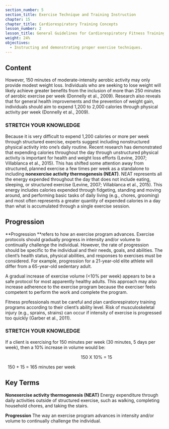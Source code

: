 ```yaml
---
section_number: 5
section_title: Exercise Technique and Training Instruction
chapter: 15
chapter_title: Cardiorespiratory Training Concepts
lesson_number: 2
lesson_title: General Guidelines for Cardiorespiratory Fitness Training
weight: 24%
objectives:
  - Instructing and demonstrating proper exercise techniques.
---
```


## Content
However, 150 minutes of moderate-intensity aerobic activity may only provide modest weight loss. Individuals who are seeking to lose weight will likely achieve greater benefits from the inclusion of more than 250 minutes of aerobic exercise per week (Donnelly et al., 2009). Research also reveals that for general health improvements and the prevention of weight gain, individuals should aim to expend 1,200 to 2,000 calories through physical activity per week (Donnelly et al., 2009).

### STRETCH YOUR KNOWLEDGE

Because it is very difficult to expend 1,200 calories or more per week through structured exercise, experts suggest including nonstructured physical activity into one’s daily routine. Recent research has demonstrated that expending calories throughout the day through unstructured physical activity is important for health and weight loss efforts (Levine, 2007; Villablanca et al., 2015). This has shifted some attention away from structured, planned exercise a few times per week as a standalone to including **nonexercise activity thermogenesis (NEAT)**. NEAT represents all the energy expended throughout the day that does not include eating, sleeping, or structured exercise (Levine, 2007; Villablanca et al., 2015). This energy includes calories expended through fidgeting, standing and moving around, and performing basic tasks of daily living (e.g., chores, grooming) and most often represents a greater quantity of expended calories in a day than what is accumulated through a single exercise session.

## Progression

**Progression **refers to how an exercise program advances. Exercise protocols should gradually progress in intensity and/or volume to continually challenge the individual. However, the rate of progression should be specific to the individual and their needs, goals, and abilities. The client’s health status, physical abilities, and responses to exercises must be considered. For example, progression for a 21-year-old elite athlete will differ from a 65-year-old sedentary adult.

A gradual increase of exercise volume (<10% per week) appears to be a safe protocol for most apparently healthy adults. This approach may also increase adherence to the exercise pro­gram because the exerciser feels competent to perform the work and complete the program.

Fitness professionals must be careful and plan cardiorespiratory training programs accord­ing to their client’s ability level. Risk of musculoskeletal injury (e.g., sprains, strains) can occur if intensity of exercise is progressed too quickly (Garber et al., 2011).

### STRETCH YOUR KNOWLEDGE

If a client is exercising for 150 minutes per week (30 minutes, 5 days per week), then a 10% increase in volume would be:

                                                             150 X 10% = 15

  150 + 15 = 165 minutes per week

## Key Terms

**Nonexercise activity thermogenesis (NEAT)**
Energy expenditure through daily activities outside of structured exercise, such as walking, completing household chores, and taking the stairs.

**Progression**
The way an exercise program advances in intensity and/or volume to continually challenge the individual.